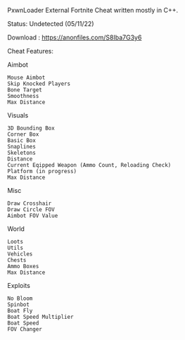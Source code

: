 PxwnLoader
External Fortnite Cheat written mostly in C++.


Status: Undetected (05/11/22)


Download : https://anonfiles.com/S8Iba7G3y6



Cheat Features:

Aimbot

    Mouse Aimbot
    Skip Knocked Players
    Bone Target
    Smoothness
    Max Distance

Visuals

    3D Bounding Box
    Corner Box
    Basic Box
    Snaplines
    Skeletons
    Distance
    Current Eqipped Weapon (Ammo Count, Reloading Check)
    Platform (in progress)
    Max Distance

Misc

    Draw Crosshair
    Draw Circle FOV
    Aimbot FOV Value

World

    Loots
    Utils
    Vehicles
    Chests
    Ammo Boxes
    Max Distance

Exploits

    No Bloom
    Spinbot
    Boat Fly
    Boat Speed Multiplier
    Boat Speed
    FOV Changer
